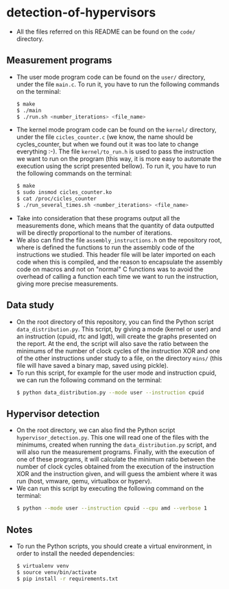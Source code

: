 # detection-of-hypervisors

 - All the files referred on this README can be found on the `code/` directory.

## Measurement programs

 - The user mode program code can be found on the `user/` directory, under the file `main.c`. To run it, you have to run the following commands on the terminal:
    ```bash
    $ make                                                              # compile the code
    $ ./main                                                            # when running like this, the output will be displayed on the terminal
    $ ./run.sh <number_iterations> <file_name>                          # when running like this, the output will be saved in the file <file_name>, on the results directory
    ```
 - The kernel mode program code can be found on the `kernel/` directory, under the file `cicles_counter.c` (we know, the name should be cycles_counter, but when we found out it was too late to change everything :-). The file `kernel/to_run.h` is used to pass the instruction we want to run on the program (this way, it is more easy to automate the execution using the script presented bellow). To run it, you have to run the following commands on the terminal:
    ```bash
    $ make                                                              # compile the code
    $ sudo insmod cicles_counter.ko                                     # install the kernel module
    $ cat /proc/cicles_counter                                          # when running like this, the output will be displayed on the terminal; take into consideration that the output is in binary format, hence it will not be human friendly
    $ ./run_several_times.sh <number_iterations> <file_name>            # when running like this, the module will be run for the three instructions under study (cpuid, rtc and lgdt), and the files with the results will be saved on the results directory, under the file <file_name>_<instruction>
    ```
 - Take into consideration that these programs output all the measurements done, which means that the quantity of data outputted will be directly proportional to the number of iterations.
 - We also can find the file `assembly_instructions.h` on the repository root, where is defined the functions to run the assembly code of the instructions we studied. This header file will be later imported on each code when this is compiled, and the reason to encapsulate the assembly code on macros and not on "normal" C functions was to avoid the overhead of calling a function each time we want to run the instruction, giving more precise measurements.


## Data study

 - On the root directory of this repository, you can find the Python script `data_distribution.py`. This script, by giving a mode (kernel or user) and an instruction (cpuid, rtc and lgdt), will create the graphs presented on the report. At the end, the script will also save the ratio between the minimums of the number of clock cycles of the instruction XOR and one of the other instructions under study to a file, on the directory `mins/` (this file will have saved a binary map, saved using pickle).
 - To run this script, for example for the user mode and instruction cpuid, we can run the following command on the terminal:
    ```bash
    $ python data_distribution.py --mode user --instruction cpuid
    ```

## Hypervisor detection

 - On the root directory, we can also find the Python script `hypervisor_detection.py`. This one will read one of the files with the minimums, created when running the `data_distribution.py` script, and will also run the measurement programs. Finally, with the execution of one of these programs, it will calculate the minimum ratio between the number of clock cycles obtained from the execution of the instruction XOR and the instruction given, and will guess the ambient where it was run (host, vmware, qemu, virtualbox or hyperv). 
 - We can run this script by executing the following command on the terminal:
    ```bash
    $ python --mode user --instruction cpuid --cpu amd --verbose 1
    ```

## Notes

 - To run the Python scripts, you should create a virtual environment, in order to install the needed dependencies:
    ```bash
    $ virtualenv venv                                                   # create the virtual environment venv
    $ source venv/bin/activate                                          # enter the virtual environment
    $ pip install -r requirements.txt                                   # install the needed dependencies
    ```
